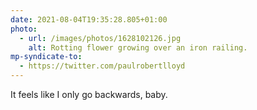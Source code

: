 ```yaml
---
date: 2021-08-04T19:35:28.805+01:00
photo:
  - url: /images/photos/1628102126.jpg
    alt: Rotting flower growing over an iron railing.
mp-syndicate-to:
  - https://twitter.com/paulrobertlloyd
---
```

It feels like I only go backwards, baby.

